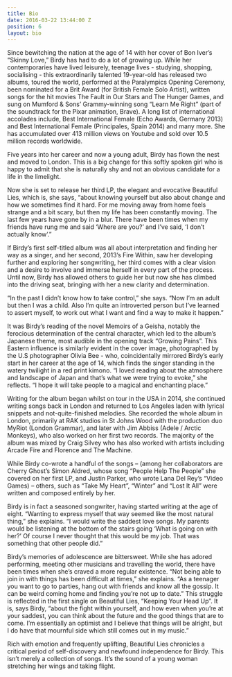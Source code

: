 ```yaml
---
title: Bio
date: 2016-03-22 13:44:00 Z
position: 6
layout: bio
---
```


Since bewitching the nation at the age of 14 with her cover of Bon Iver’s “Skinny Love,” Birdy has had to do a lot of growing up. While her contemporaries have lived leisurely, teenage lives - studying, shopping, socialising - this extraordinarily talented 19-year-old has released two albums, toured the world, performed at the Paralympics Opening Ceremony, been nominated for a Brit Award (for British Female Solo Artist), written songs for the hit movies The Fault in Our Stars and The Hunger Games, and sung on Mumford & Sons’ Grammy-winning song “Learn Me Right” (part of the soundtrack for the Pixar animation, Brave). A long list of international accolades include, Best International Female (Echo Awards, Germany 2013) and Best International Female (Principales, Spain 2014) and many more. She has accumulated over 413 million views on Youtube and sold over 10.5 million records worldwide. 

Five years into her career and now a young adult, Birdy has flown the nest and moved to London. This is a big change for this softly spoken girl who is happy to admit that she is naturally shy and not an obvious candidate for a life in the limelight.

Now she is set to release her third LP, the elegant and evocative Beautiful Lies, which is, she says, “about knowing yourself but also about change and how we sometimes find it hard. For me moving away from home feels strange and a bit scary, but then my life has been constantly moving. The last few years have gone by in a blur. There have been times when my friends have rung me and said ‘Where are you?’ and I’ve said, ‘I don’t actually know’.”

If Birdy’s first self-titled album was all about interpretation and finding her way as a singer, and her second, 2013’s Fire Within, saw her developing further and exploring her songwriting, her third comes with a clear vision and a desire to involve and immerse herself in every part of the process. Until now, Birdy has allowed others to guide her but now she has climbed into the driving seat, bringing with her a new clarity and determination.

“In the past I didn’t know how to take control,” she says. “Now I’m an adult but then I was a child. Also I’m quite an introverted person but I’ve learned to assert myself, to work out what I want and find a way to make it happen.”

It was Birdy’s reading of the novel Memoirs of a Geisha, notably the ferocious determination of the central character, which led to the album’s Japanese theme, most audible in the opening track “Growing Pains”. This Eastern influence is similarly evident in the cover image, photographed by the U.S photographer Olivia Bee - who, coincidentally mirrored Birdy’s early start in her career at the age of 14, which finds the singer standing in the watery twilight in a red print kimono. “I loved reading about the atmosphere and landscape of Japan and that’s what we were trying to evoke,” she reflects. “I hope it will take people to a magical and enchanting place.”

Writing for the album began whilst on tour in the USA in 2014, she continued writing songs back in London and returned to Los Angeles laden with lyrical snippets and not-quite-finished melodies. She recorded the whole album in London, primarily at RAK studios in St Johns Wood with the production duo MyRiot (London Grammar), and later with Jim Abbiss (Adele / Arctic Monkeys), who also worked on her first two records. The majority of the album was mixed by Craig Silvey who has also worked with artists including Arcade Fire and Florence and The Machine. 

While Birdy co-wrote a handful of the songs – (among her collaborators are Cherry Ghost’s Simon Aldred, whose song “People Help The People” she covered on her first LP, and Justin Parker, who wrote Lana Del Rey’s “Video Games) – others, such as “Take My Heart”, “Winter” and “Lost It All” were written and composed entirely by her.

Birdy is in fact a seasoned songwriter, having started writing at the age of eight. “Wanting to express myself that way seemed like the most natural thing,” she explains. “I would write the saddest love songs. My parents would be listening at the bottom of the stairs going ‘What is going on with her?’ Of course I never thought that this would be my job. That was something that other people did.”

Birdy’s memories of adolescence are bittersweet. While she has adored performing, meeting other musicians and travelling the world, there have been times when she’s craved a more regular existence. “Not being able to join in with things has been difficult at times,” she explains. “As a teenager you want to go to parties, hang out with friends and know all the gossip. It can be weird coming home and finding you’re not up to date.” This struggle is reflected in the first single on Beautiful Lies, “Keeping Your Head Up”. It is, says Birdy, “about the fight within yourself, and how even when you’re at your saddest, you can think about the future and the good things that are to come. I’m essentially an optimist and I believe that things will be alright, but I do have that mournful side which still comes out in my music.”

Rich with emotion and frequently uplifting, Beautiful Lies chronicles a critical period of self-discovery and newfound independence for Birdy. This isn’t merely a collection of songs. It’s the sound of a young woman stretching her wings and taking flight.